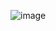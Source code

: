 ![image](https://github.com/aligici/flower-card/assets/126290480/547e2933-83b5-40a9-98ba-080ab6385a3c)
